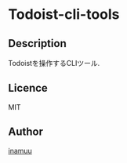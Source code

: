Todoist-cli-tools
====

## Description

Todoistを操作するCLIツール.

## Licence

MIT

## Author

[inamuu](https://github.com/inamuu)
